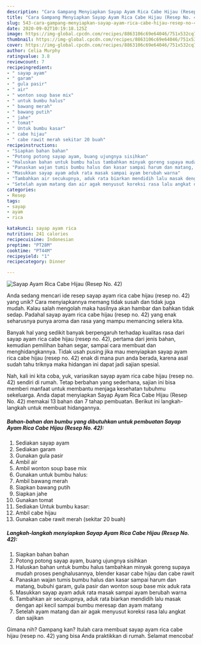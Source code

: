 ```yaml
---
description: "Cara Gampang Menyiapkan Sayap Ayam Rica Cabe Hijau (Resep No. 42) Anti Gagal"
title: "Cara Gampang Menyiapkan Sayap Ayam Rica Cabe Hijau (Resep No. 42) Anti Gagal"
slug: 543-cara-gampang-menyiapkan-sayap-ayam-rica-cabe-hijau-resep-no-42-anti-gagal
date: 2020-09-02T10:19:18.125Z
image: https://img-global.cpcdn.com/recipes/8863106c69e64046/751x532cq70/sayap-ayam-rica-cabe-hijau-resep-no-42-foto-resep-utama.jpg
thumbnail: https://img-global.cpcdn.com/recipes/8863106c69e64046/751x532cq70/sayap-ayam-rica-cabe-hijau-resep-no-42-foto-resep-utama.jpg
cover: https://img-global.cpcdn.com/recipes/8863106c69e64046/751x532cq70/sayap-ayam-rica-cabe-hijau-resep-no-42-foto-resep-utama.jpg
author: Celia Murphy
ratingvalue: 3.8
reviewcount: 7
recipeingredient:
- " sayap ayam"
- " garam"
- " gula pasir"
- " air"
- " wonton soup base mix"
- " untuk bumbu halus"
- " bawang merah"
- " bawang putih"
- " jahe"
- " tomat"
- " Untuk bumbu kasar"
- " cabe hijau"
- " cabe rawit merah sekitar 20 buah"
recipeinstructions:
- "Siapkan bahan bahan"
- "Potong potong sayap ayam, buang ujungnya sisihkan"
- "Haluskan bahan untuk bumbu halus tambahkan minyak goreng supaya mudah proses penghalusannya, blender kasar cabe hijau dan cabe rawit"
- "Panaskan wajan tumis bumbu halus dan kasar sampai harum dan matang, bubuhi garam, gula pasir dan wonton soup base mix aduk rata"
- "Masukkan sayap ayam aduk rata masak sampai ayam berubah warna"
- "Tambahkan air secukupnya, aduk rata biarkan mendidih lalu masak dengan api kecil sampai bumbu meresap dan ayam matang"
- "Setelah ayam matang dan air agak menyusut koreksi rasa lalu angkat dan sajikan"
categories:
- Resep
tags:
- sayap
- ayam
- rica

katakunci: sayap ayam rica 
nutrition: 241 calories
recipecuisine: Indonesian
preptime: "PT28M"
cooktime: "PT44M"
recipeyield: "1"
recipecategory: Dinner

---
```



![Sayap Ayam Rica Cabe Hijau (Resep No. 42)](https://img-global.cpcdn.com/recipes/8863106c69e64046/751x532cq70/sayap-ayam-rica-cabe-hijau-resep-no-42-foto-resep-utama.jpg)

Anda sedang mencari ide resep sayap ayam rica cabe hijau (resep no. 42) yang unik? Cara menyiapkannya memang tidak susah dan tidak juga mudah. Kalau salah mengolah maka hasilnya akan hambar dan bahkan tidak sedap. Padahal sayap ayam rica cabe hijau (resep no. 42) yang enak seharusnya punya aroma dan rasa yang mampu memancing selera kita.

Banyak hal yang sedikit banyak berpengaruh terhadap kualitas rasa dari sayap ayam rica cabe hijau (resep no. 42), pertama dari jenis bahan, kemudian pemilihan bahan segar, sampai cara membuat dan menghidangkannya. Tidak usah pusing jika mau menyiapkan sayap ayam rica cabe hijau (resep no. 42) enak di mana pun anda berada, karena asal sudah tahu triknya maka hidangan ini dapat jadi sajian spesial.




Nah, kali ini kita coba, yuk, variasikan sayap ayam rica cabe hijau (resep no. 42) sendiri di rumah. Tetap berbahan yang sederhana, sajian ini bisa memberi manfaat untuk membantu menjaga kesehatan tubuhmu sekeluarga. Anda dapat menyiapkan Sayap Ayam Rica Cabe Hijau (Resep No. 42) memakai 13 bahan dan 7 tahap pembuatan. Berikut ini langkah-langkah untuk membuat hidangannya.

<!--inarticleads1-->

##### Bahan-bahan dan bumbu yang dibutuhkan untuk pembuatan Sayap Ayam Rica Cabe Hijau (Resep No. 42):

1. Sediakan  sayap ayam
1. Sediakan  garam
1. Gunakan  gula pasir
1. Ambil  air
1. Ambil  wonton soup base mix
1. Gunakan  untuk bumbu halus:
1. Ambil  bawang merah
1. Siapkan  bawang putih
1. Siapkan  jahe
1. Gunakan  tomat
1. Sediakan  Untuk bumbu kasar:
1. Ambil  cabe hijau
1. Gunakan  cabe rawit merah (sekitar 20 buah)




<!--inarticleads2-->

##### Langkah-langkah menyiapkan Sayap Ayam Rica Cabe Hijau (Resep No. 42):

1. Siapkan bahan bahan
1. Potong potong sayap ayam, buang ujungnya sisihkan
1. Haluskan bahan untuk bumbu halus tambahkan minyak goreng supaya mudah proses penghalusannya, blender kasar cabe hijau dan cabe rawit
1. Panaskan wajan tumis bumbu halus dan kasar sampai harum dan matang, bubuhi garam, gula pasir dan wonton soup base mix aduk rata
1. Masukkan sayap ayam aduk rata masak sampai ayam berubah warna
1. Tambahkan air secukupnya, aduk rata biarkan mendidih lalu masak dengan api kecil sampai bumbu meresap dan ayam matang
1. Setelah ayam matang dan air agak menyusut koreksi rasa lalu angkat dan sajikan




Gimana nih? Gampang kan? Itulah cara membuat sayap ayam rica cabe hijau (resep no. 42) yang bisa Anda praktikkan di rumah. Selamat mencoba!
